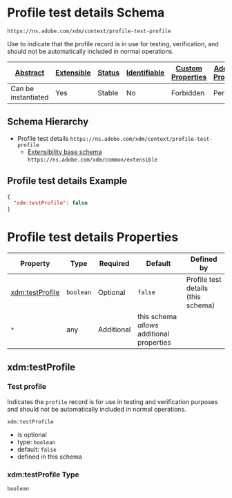 
# Profile test details Schema

```
https://ns.adobe.com/xdm/context/profile-test-profile
```

Use to indicate that the profile record is in use for testing, verification, and should not be automatically included in normal operations.

| [Abstract](../../../abstract.md) | [Extensible](../../../extensions.md) | [Status](../../../status.md) | [Identifiable](../../../id.md) | [Custom Properties](../../../extensions.md) | [Additional Properties](../../../extensions.md) | Defined In |
|----------------------------------|--------------------------------------|------------------------------|--------------------------------|---------------------------------------------|-------------------------------------------------|------------|
| Can be instantiated | Yes | Stable | No | Forbidden | Permitted | [fieldgroups/profile/profile-test-profile.schema.json](fieldgroups/profile/profile-test-profile.schema.json) |
## Schema Hierarchy

* Profile test details `https://ns.adobe.com/xdm/context/profile-test-profile`
  * [Extensibility base schema](../../datatypes/extensible.schema.md) `https://ns.adobe.com/xdm/common/extensible`


## Profile test details Example
```json
{
  "xdm:testProfile": false
}
```

# Profile test details Properties

| Property | Type | Required | Default | Defined by |
|----------|------|----------|---------|------------|
| [xdm:testProfile](#xdmtestprofile) | `boolean` | Optional | `false` | Profile test details (this schema) |
| `*` | any | Additional | this schema *allows* additional properties |

## xdm:testProfile
### Test profile

Indicates the `profile` record is for use in testing and verification purposes and should not be automatically included in normal operations.

`xdm:testProfile`
* is optional
* type: `boolean`
* default: `false`
* defined in this schema

### xdm:testProfile Type


`boolean`




